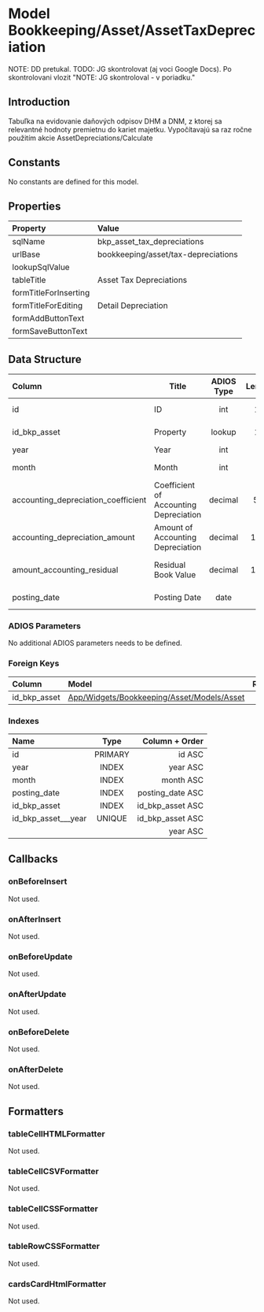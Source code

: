 # Model Bookkeeping/Asset/AssetTaxDepreciation

NOTE: DD pretukal.
TODO: JG skontrolovat (aj voci Google Docs). Po skontrolovani vlozit "NOTE: JG skontroloval - v poriadku."

## Introduction

Tabuľka na evidovanie daňových odpisov DHM a DNM, z ktorej sa relevantné hodnoty premietnu do kariet majetku. Vypočítavajú sa raz ročne použitím akcie AssetDepreciations/Calculate

## Constants

No constants are defined for this model.

## Properties

| Property              | Value                           |
| :-------------------- | :------------------------------ |
| sqlName               | bkp_asset_tax_depreciations     |
| urlBase               | bookkeeping/asset/tax-depreciations |
| lookupSqlValue        |                                 |
| tableTitle            | Asset Tax Depreciations         |
| formTitleForInserting |                                 |
| formTitleForEditing   | Detail Depreciation             |
| formAddButtonText     |                                 |
| formSaveButtonText    |                                 |

## Data Structure

| Column                              | Title                                  | ADIOS Type | Length | Required | Notes                        |
| :---------------------------------- | -------------------------------------- | :--------: | :----: | :------: | :--------------------------- |
| id                                  | ID                                     |    int     |   11   |   TRUE   | Jedinečné ID záznamu         |
| id_bkp_asset                        | Property                               |   lookup   |   11   |   TRUE   | Odpisovaný majetok           |
| year                                | Year                                   |    int     |   4    |   TRUE   | Rok odpisu                   |
| month                               | Month                                  |    int     |   2    |   TRUE   | Mesiac odpisu                |
| accounting_depreciation_coefficient | Coefficient of Accounting Depreciation |  decimal   |  5,2   |   TRUE   | Koeficient účtovných odpisov |
| accounting_depreciation_amount      | Amount of Accounting Depreciation      |  decimal   |  15,2  |   TRUE   | Suma účtovných odpisov       |
| amount_accounting_residual          | Residual Book Value                    |  decimal   |  15,2  |   TRUE   | Zostatková účtovná hodnota   |
| posting_date                        | Posting Date                           |    date    |   8    |   TRUE   | Dátum zaúčtovania            |

### ADIOS Parameters

No additional ADIOS parameters needs to be defined.

### Foreign Keys

| Column       | Model                                                                            | Relation | OnUpdate | OnDelete |
| :----------- | :------------------------------------------------------------------------------- | :------: | -------- | -------- |
| id_bkp_asset | [App/Widgets/Bookkeeping/Asset/Models/Asset](../../../Bookkeeping/Asset/Models/Asset.md) |   1:N    | Cascade  | Restrict |

### Indexes

| Name                |  Type   |   Column + Order |
| :------------------ | :-----: | ---------------: |
| id                  | PRIMARY |           id ASC |
| year                |  INDEX  |         year ASC |
| month               |  INDEX  |        month ASC |
| posting_date        |  INDEX  | posting_date ASC |
| id_bkp_asset        |  INDEX  | id_bkp_asset ASC |
| id_bkp_asset___year | UNIQUE  | id_bkp_asset ASC |
|                     |         |         year ASC |

## Callbacks

### onBeforeInsert
Not used.

### onAfterInsert
Not used.

### onBeforeUpdate
Not used.

### onAfterUpdate
Not used.

### onBeforeDelete
Not used.

### onAfterDelete
Not used.

## Formatters

### tableCellHTMLFormatter
Not used.

### tableCellCSVFormatter
Not used.

### tableCellCSSFormatter
Not used.

### tableRowCSSFormatter
Not used.

### cardsCardHtmlFormatter
Not used.
